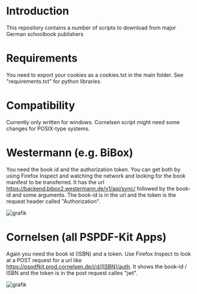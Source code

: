# Introduction
This repository contains a number of scripts to download from major German schoolbook publishers

# Requirements
You need to export your cookies as a cookies.txt in the main folder.
See "requirements.txt" for python libraries.

# Compatibility
Currently only written for windows. Cornelsen script might need some changes for POSIX-type systems.

# Westermann (e.g. BiBox)
You need the book id and the authorization token.
You can get both by using Firefox Inspect and watching the network and looking for the book manifest to be transferred.
It has the url https://backend.bibox2.westermann.de/v1/api/sync/ followed by the book-id and some arguments.
The book-id is in the url and the token is the request header called "Authorization".

![grafik](https://github.com/user-attachments/assets/6f084f45-7c7c-4ef9-b3c4-d1a590509021)


# Cornelsen (all PSPDF-Kit Apps)
Again you need the book id (ISBN) and a token.
Use Firefox Inspect to look at a POST request for a url like https://pspdfkit.prod.cornelsen.de/i/d/[ISBN]/auth.
It shows the book-id / ISBN and the token is in the post request calles "jwt".

![grafik](https://github.com/user-attachments/assets/b97888e7-f93a-4c4e-80cc-284fc134caac)
